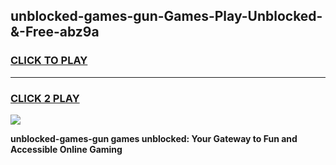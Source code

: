 
## unblocked-games-gun-Games-Play-Unblocked-&-Free-abz9a
<h3>
<a href="https://premium76.site?title=unblocked-games-gun&ref=24A">CLICK TO PLAY</a></h3>
<hr>

<h3>
<a href="https://premium76.site?title=unblocked-games-gun&ref=24A">CLICK 2 PLAY</a>
  
</h3>

<a href="https://premium76.site?title=unblocked-games-gun&ref=24A"><img src="https://clearcache.store/games.png"></a>


**unblocked-games-gun games unblocked: Your Gateway to Fun and Accessible Online Gaming**

